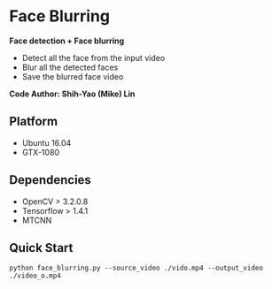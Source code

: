 # Face Blurring
**Face detection + Face blurring**
+ Detect all the face from the input video
+ Blur all the detected faces
+ Save the blurred face video

**Code Author: Shih-Yao (Mike) Lin**


## Platform
+ Ubuntu 16.04
+ GTX-1080

## Dependencies
+ OpenCV > 3.2.0.8
+ Tensorflow > 1.4.1
+ MTCNN 

## Quick Start
```
python face_blurring.py --source_video ./vido.mp4 --output_video ./video_o.mp4 
```

